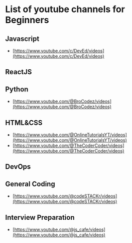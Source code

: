 # List of youtube channels for Beginners

## Javascript
- [https://www.youtube.com/c/DevEd/videos](https://www.youtube.com/c/DevEd/videos)<br>

## ReactJS

## Python
- [https://www.youtube.com/@BroCodez/videos](https://www.youtube.com/@BroCodez/videos)<br>

## HTML&CSS
- [https://www.youtube.com/@OnlineTutorialsYT/videos](https://www.youtube.com/@OnlineTutorialsYT/videos)<br>
- [https://www.youtube.com/@TheCoderCoder/videos](https://www.youtube.com/@TheCoderCoder/videos)<br>

## DevOps

## General Coding
- [https://www.youtube.com/@codeSTACKr/videos](https://www.youtube.com/@codeSTACKr/videos)<br>

## Interview Preparation
- [https://www.youtube.com/@js_cafe/videos](https://www.youtube.com/@js_cafe/videos)<br>
